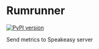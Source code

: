 Rumrunner
=========

[![PyPI version](https://badge.fury.io/py/rumrunner.png)](http://badge.fury.io/py/rumrunner)

Send metrics to Speakeasy server
